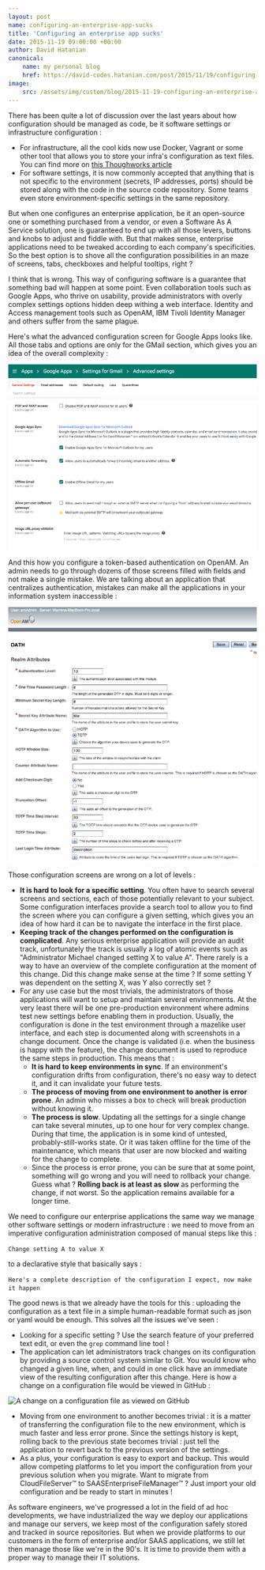```yaml
---
layout: post
name: configuring-an-enterprise-app-sucks
title: 'Configuring an enterprise app sucks'
date: 2015-11-19 09:00:00 +00:00
author: David Hatanian
canonical:
    name: my personal blog
    href: https://david-codes.hatanian.com/post/2015/11/19/configuring-an-enterprise-app-sucks
image:
    src: /assets/img/custom/blog/2015-11-19-configuring-an-enterprise-app-sucks/asterix-and-obelix-passierschein38.jpg
---
```


There has been quite a lot of discussion over the last years about how configuration should be managed as code, be it software settings or infrastructure configuration :

 * For infrastructure, all the cool kids now use Docker, Vagrant or some other tool that allows you to store your infra's configuration as text files. You can find more on [this Thoughworks article](https://www.thoughtworks.com/insights/blog/infrastructure-code-reason-smile)
 * For software settings, it is now commonly accepted that anything that is not specific to the environment (secrets, IP addresses, ports) should be stored along with the code in the source code repository. Some teams even store environment-specific settings in the same repository.

But when one configures an enterprise application, be it an open-source one or something purchased from a vendor, or even a Software As A Service solution, one is guaranteed to end up with all those levers, buttons and knobs to adjust and fiddle with. But that makes sense, enterprise applications need to be tweaked according to each company's specificities. So the best option is to shove all the configuration possibilities in an maze of screens, tabs, checkboxes and helpful tooltips, right ?

I think that is wrong. This way of configuring software is a guarantee that something bad will happen at some point. Even collaboration tools such as Google Apps, who thrive on usability, provide administrators with overly complex settings options hidden deep withing a web interface. Identity and Access management tools such as OpenAM, IBM Tivoli Identity Manager and others suffer from the same plague.

Here's what the advanced configuration screen for Google Apps looks like. All those tabs and options are only for the GMail section, which gives you an idea of the overall complexity :

![Google Apps configuration screen](/assets/img/custom/blog/2015-11-19-configuring-an-enterprise-app-sucks/gmail.png "Google Apps configuration screen")

And this how you configure a token-based authentication on OpenAM. An admin needs to go through dozens of those screens filled with fields and not make a single mistake. We are talking about an application that centralizes authentication, mistakes can make all the applications in your information system inaccessible :

![OpenAM OATH configuration](/assets/img/custom/blog/2015-11-19-configuring-an-enterprise-app-sucks/openam.png "OpenAM OATH configuration")

Those configuration screens are wrong on a lot of levels :

 * **It is hard to look for a specific setting**. You often have to search several screens and sections, each of those potentially relevant to your subject. Some configuration interfaces provide a search tool to allow you to find the screen where you can configure a given setting, which gives you an idea of how hard it can be to navigate the interface in the first place.
 * **Keeping track of the changes performed on the configuration is complicated**. Any serious enterprise application will provide an audit track, unfortunately the track is usually a log of atomic events such as "Administrator Michael changed setting X to value A". There rarely is a way to have an overview of the complete configuration at the moment of this change. Did this change make sense at the time ? If some setting Y was dependent on the setting X, was Y also correctly set ?
 * For any use case but the most trivials, the administrators of those applications will want to setup and maintain several environments. At the very least there will be one pre-production environment where admins test new settings before enabling them in production. Usually, the configuration is done in the test environment through a mazelike user interface, and each step is documented along with screenshots in a change document. Once the change is validated (i.e. when the business is happy with the feature), the change document is used to reproduce the same steps in production. This means that :
   * **It is hard to keep environments in sync**. If an environment's configuration drifts from configuration, there's no easy way to detect it, and it can invalidate your future tests.
   * **The process of moving from one environment to another is error prone**. An admin who misses a box to check will break production without knowing it.
   * **The process is slow**. Updating all the settings for a single change can take several minutes, up to one hour for very complex change. During that time, the application is in some kind of untested, probably-still-works state. Or it was taken offline for the time of the maintenance, which means that user are now blocked and waiting for the change to complete.
   * Since the process is error prone, you can be sure that at some point, something will go wrong and you will need to rollback your change. Guess what ? **Rolling back is at least as slow** as performing the change, if not worst. So the application remains available for a longer time.

We need to configure our enterprise applications the same way we manage other software settings or modern infrastructure : we need to move from an imperative configuration administration composed of manual steps like this :

```Change setting A to value X```

to a declarative style that basically says :

```Here's a complete description of the configuration I expect, now make it happen```

The good news is that we already have the tools for this : uploading the configuration as a text file in a simple human-readable format such as json or yaml would be enough. This solves all the issues we've seen :

 * Looking for a specific setting ? Use the search feature of your preferred text edit, or even the `grep` command line tool !
 * The application can let administrators track changes on its configuration by providing a source control system similar to Git. You would know who changed a given line, when, and could in one click have an immediate view of the resulting configuration after this change. Here is how a change on a configuration file would be viewed in GitHub :

![A change on a configuration file as viewed on GitHub](/assets/img/custom/blog/2015-11-19-configuring-an-enterprise-app-sucks/config-diff.png "A change on a configuration file as viewed on GitHub")

 * Moving from one environment to another becomes trivial : it is a matter of transferring the configuration file to the new environment, which is much faster and less error prone. Since the settings history is kept, rolling back to the previous state becomes trivial : just tell the application to revert back to the previous version of the settings.
 * As a plus, your configuration is easy to export and backup. This would allow competing platforms to let you import the configuration from your previous solution when you migrate. Want to migrate from CloudFileServer&trade; to SAASEnterpriseFileManager&trade; ? Just import your old configuration and be ready to start in minutes !



As software engineers, we've progressed a lot in the field of ad hoc developments, we have industrialized the way we deploy our applications and manage our servers, we keep most of the configuration safely stored and tracked in source repositories. But when we provide platforms to our customers in the form of enterprise and/or SAAS applications, we still let then manage those like we're in the 90's. It is time to provide them with a proper way to manage their IT solutions.
